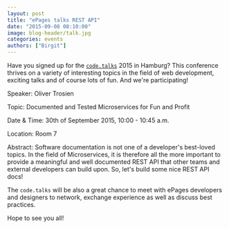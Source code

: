 ```yaml
---
layout: post
title: "ePages talks REST API"
date: "2015-09-08 08:10:00"
image: blog-header/talk.jpg
categories: events
authors: ["Birgit"]
---
```


Have you signed up for the [`code.talks`](https://www.codetalks.de/) 2015 in Hamburg?
This conference thrives on a variety of interesting topics in the field of web development, exciting talks and of course lots of fun.
And we're participating!

Speaker: Oliver Trosien

Topic: Documented and Tested Microservices for Fun and Profit

Date & Time: 30th of September 2015, 10:00 - 10:45 a.m.

Location: Room 7

Abstract: Software documentation is not one of a developer's best-loved topics.
In the field of Microservices, it is therefore all the more important to provide a meaningful and well documented REST API that other teams and external developers can build upon.
So, let's build some nice REST API docs!

The `code.talks` will be also a great chance to meet with ePages developers and designers to network, exchange experience as well as discuss best practices.

Hope to see you all!
